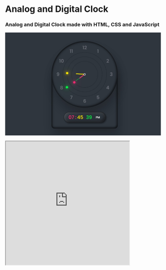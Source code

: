 # Analog and Digital Clock

### Analog and Digital Clock made with HTML, CSS and JavaScript

![Preview](/analog_digital_clock.jpg)
 
<html><head></head><iframe src="https://strong10mede.github.io/Analog_Digital_Clock/" height="400" width="400"></iframe></html>
